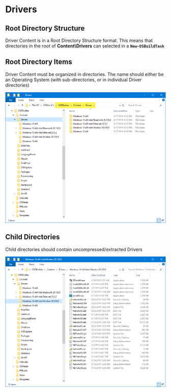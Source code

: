 # Drivers

## Root Directory Structure

Driver Content is in a Root Directory Structure format.  This means that directories in the root of **Content\Drivers** can selected in a **`New-OSBuildTask`**

## Root Directory Items

Driver Content must be organized in directories.  The name should either be an Operating System \(with sub-directories, or in individual Driver directories\)

![](../../../../../.gitbook/assets/image%20%28185%29.png)

## Child Directories

Child directories should contain uncompressed/extracted Drivers

![](../../../../../.gitbook/assets/image%20%2832%29.png)

